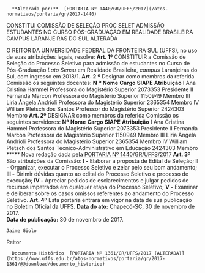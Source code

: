      **Alterada por:**  [PORTARIA Nº 1440/GR/UFFS/2017](/atos-normativos/portaria/gr/2017-1440) 

   CONSTITUI COMISSÃO DE SELEÇÃO PROC SELET ADMISSÃO ESTUDANTES NO CURSO PÓS-GRADUAÇÃO EM REALIDADE BRASILEIRA CAMPUS LARANJEIRAS DO SUL ALTERADA  

 O REITOR DA UNIVERSIDADE FEDERAL DA FRONTEIRA SUL (UFFS), no uso de suas atribuições legais, resolve:   **Art. 1º** CONSTITUIR a Comissão de Seleção do Processo Seletivo para admissão de estudantes no Curso de Pós-Graduação *Lato Sensu* em Realidade Brasileira, *campus* Laranjeiras do Sul, com ingresso em 2018/1.  **Art. 2**  **º**  Designar como membros da referida Comissão os seguintes docentes:       **N**  **º**     **Nome**     **Cargo**     **SIAPE**     **Atribuição**      I    Ana Cristina Hammel    Professora do Magistério Superior    2073353    Presidente      II    Fernanda Marcon    Professora do Magistério Superior    1150949    Membro      III    Liria Ângela Andrioli    Professora do Magistério Superior    2365354    Membro      IV    William Pletsch dos Santos    Professor do Magistério Superior    2424303    Membro        **Art. 2º** DESIGNAR como membros da referida Comissão os seguintes servidores:     **Nº**    **Nome**    **Cargo**    **SIAPE**    **Atribuição**      I   Ana Cristina Hammel   Professora do Magistério Superior   2073353   Presidente     II   Fernanda Marcon   Professora do Magistério Superior   1150949   Membro     III   Liria Ângela Andrioli   Professora do Magistério Superior   2365354   Membro     IV   William Pletsch dos Santos   Técnico-Administrativo em Educação   2424303   Membro     ***** Nova redação dada pela [PORTARIA Nº 1440/GR/UFFS/2017](https://www.uffs.edu.br/atos-normativos/portaria/gr/2017-1440)    **Art. 3º** São atribuições da Comissão: **I -** Elaborar a proposta de Edital de Seleção; **II -** Organizar, executar o Processo Seletivo e zelar pelo seu bom andamento; **III -** Dirimir dúvidas quanto ao edital do Processo Seletivo e processo de execução; **IV -** Apreciar pedidos de esclarecimentos e julgar pedidos de recursos impetrados em qualquer etapa do Processo Seletivo; **V -** Examinar e deliberar sobre os casos omissos referentes ao andamento do Processo Seletivo.   **Art. 4º** Esta portaria entrará em vigor na data de sua publicação no Boletim Oficial da UFFS.      **Data do ato:** Chapecó-SC, 30 de novembro de 2017.   
 **Data de publicação:**  30 de novembro de 2017. 

    Jaime Giolo   
 Reitor 

      Documento Histórico  [PORTARIA Nº 1361/GR/UFFS/2017 (ALTERADA)](https://www.uffs.edu.br/atos-normativos/portaria/gr/2017-1361/@@download/documento_historico)     
      